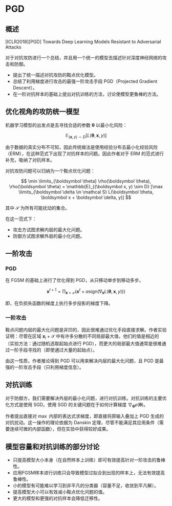 # PGD

## 概述

[ICLR2018][PGD] Towards Deep Learning Models Resistant to Adversarial Attacks

对于对抗攻防进行一个总结，并且用一个统一的模型去描述针对深度神经网络的攻击和防御。

- 提出了统一描述对抗攻防的鞍点优化模型。
- 总结了利用梯度进行攻击的最强一阶攻击手段 PGD（Projected Gradient Descent）。
- 在一阶对抗样本的基础上提出对抗训练的方法，讨论使模型更鲁棒的方法。


## 优化视角的攻防统一模型

机器学习模型的出发点是去寻找合适的参数 $\boldsymbol \theta$ 以最小化风险：

$$\mathbb E_{(\boldsymbol x, y) \sim D}[L(\boldsymbol \theta, \boldsymbol x, y)]$$

由于数据的真实分布不可知，因此传统做法是使用经验分布去最小化经验风险（ERM），在这种范式下出现了对抗样本的问题。因此作者对于 ERM 的范式进行补充，吸纳了对抗样本。

对抗攻防问题可以归纳为一个鞍点优化问题：

$$ \min \limits_{\boldsymbol \theta} \rho(\boldsymbol \theta), \rho(\boldsymbol \theta) = \mathbb{E}_{(\boldsymbol x, y) \sim D} [\max \limits_{\boldsymbol \delta \in \mathcal S} L(\boldsymbol \theta, \boldsymbol x + \boldsymbol \delta, y)] $$

其中 $\mathcal S$ 为所有可能扰动的集合。

在这一范式下：

- 攻击方试图求解内层的最大化问题。
- 防御方试图求解外层的最小化问题。


## 一阶攻击

### PGD

在 FGSM 的基础上进行了优化得到 PGD，从只移动单步到移动多步。

$$\boldsymbol x^{t + 1} = \prod_{\boldsymbol x + \mathcal S} (\boldsymbol x^t + \alpha \text{sign}(\nabla_{\boldsymbol x} L(\boldsymbol \theta, \boldsymbol x, y)))$$

即，在负损失函数的梯度上执行多步投影的梯度下降。

### 一阶攻击

鞍点问题内层的最大化问题是非凹的，因此很难通过优化手段直接求解。作者实验证明：尽管在区域 $\boldsymbol x_i + \mathcal S$ 中有许多分散的不同局部最大值，他们的值是相近的（实验方法：通过随机选取起始点进行 PGD），而更大的局部最大值通常是很难通过一阶手段寻找的（即使通过大量的起始点）。

由这一性质，作者推论得到 PGD 可以用来解决内层的最大化问题，且 PGD 是最强的一阶攻击手段（只利用梯度信息）。


## 对抗训练

对于防御方，我们需要解决外层的最小化问题，进行对抗训练。对抗训练的主要优化方式是使用 SGD。使用 SGD 的关键问题在于如何计算梯度 $\nabla_{\boldsymbol \theta} \rho(\boldsymbol \theta)$。

作者提出直接对 $\max$ 内部的表达式求梯度，即直接将原输入叠加上 PGD 生成的对抗扰动。这一操作的理论依据为 Danskin 定理，尽管不能满足其应用条件（需要连续可微的内部函数），但在实验中获得较好成果。

## 模型容量和对抗训练的部分讨论

- 只提高模型大小本身（在自然样本上训练）即可有效提高针对一阶攻击的鲁棒性。
- 应用FGSM样本进行训练只会导致模型过拟合到出现的样本上，无法有效提高鲁棒性。
- 小的模型有可能难以学习到非平凡的分类器（容量不足，收敛到平凡解）。
- 提高模型大小可以有效减小鞍点优化问题的值。
- 更大的模型和更强的对抗样本会降低迁移性。